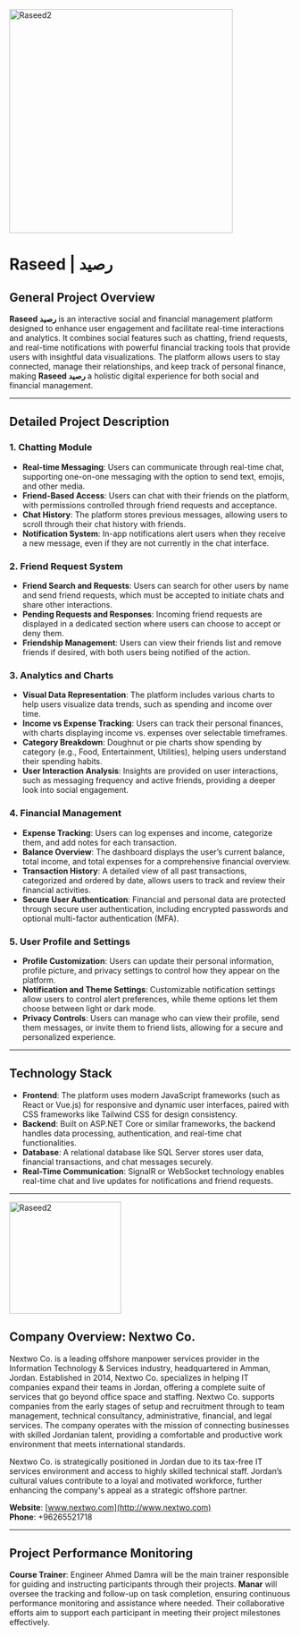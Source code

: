 <img src="https://github.com/user-attachments/assets/ab3ed546-6292-461a-a6e5-3a7cd721a647" alt="Raseed2" width="400" />

# Raseed | رصيد


## General Project Overview
**Raseed رصيد** is an interactive social and financial management platform designed to enhance user engagement and facilitate real-time interactions and analytics. It combines social features such as chatting, friend requests, and real-time notifications with powerful financial tracking tools that provide users with insightful data visualizations. The platform allows users to stay connected, manage their relationships, and keep track of personal finance, making **Raseed رصيد** a holistic digital experience for both social and financial management.

---

## Detailed Project Description

### 1. Chatting Module
- **Real-time Messaging**: Users can communicate through real-time chat, supporting one-on-one messaging with the option to send text, emojis, and other media.
- **Friend-Based Access**: Users can chat with their friends on the platform, with permissions controlled through friend requests and acceptance.
- **Chat History**: The platform stores previous messages, allowing users to scroll through their chat history with friends.
- **Notification System**: In-app notifications alert users when they receive a new message, even if they are not currently in the chat interface.

### 2. Friend Request System
- **Friend Search and Requests**: Users can search for other users by name and send friend requests, which must be accepted to initiate chats and share other interactions.
- **Pending Requests and Responses**: Incoming friend requests are displayed in a dedicated section where users can choose to accept or deny them.
- **Friendship Management**: Users can view their friends list and remove friends if desired, with both users being notified of the action.

### 3. Analytics and Charts
- **Visual Data Representation**: The platform includes various charts to help users visualize data trends, such as spending and income over time.
- **Income vs Expense Tracking**: Users can track their personal finances, with charts displaying income vs. expenses over selectable timeframes.
- **Category Breakdown**: Doughnut or pie charts show spending by category (e.g., Food, Entertainment, Utilities), helping users understand their spending habits.
- **User Interaction Analysis**: Insights are provided on user interactions, such as messaging frequency and active friends, providing a deeper look into social engagement.

### 4. Financial Management
- **Expense Tracking**: Users can log expenses and income, categorize them, and add notes for each transaction.
- **Balance Overview**: The dashboard displays the user’s current balance, total income, and total expenses for a comprehensive financial overview.
- **Transaction History**: A detailed view of all past transactions, categorized and ordered by date, allows users to track and review their financial activities.
- **Secure User Authentication**: Financial and personal data are protected through secure user authentication, including encrypted passwords and optional multi-factor authentication (MFA).

### 5. User Profile and Settings
- **Profile Customization**: Users can update their personal information, profile picture, and privacy settings to control how they appear on the platform.
- **Notification and Theme Settings**: Customizable notification settings allow users to control alert preferences, while theme options let them choose between light or dark mode.
- **Privacy Controls**: Users can manage who can view their profile, send them messages, or invite them to friend lists, allowing for a secure and personalized experience.

---

## Technology Stack
- **Frontend**: The platform uses modern JavaScript frameworks (such as React or Vue.js) for responsive and dynamic user interfaces, paired with CSS frameworks like Tailwind CSS for design consistency.
- **Backend**: Built on ASP.NET Core or similar frameworks, the backend handles data processing, authentication, and real-time chat functionalities.
- **Database**: A relational database like SQL Server stores user data, financial transactions, and chat messages securely.
- **Real-Time Communication**: SignalR or WebSocket technology enables real-time chat and live updates for notifications and friend requests.

---
<img src="https://github.com/user-attachments/assets/5d8754b4-7d96-495f-b0bf-53848d825bd0" alt="Raseed2" width="200" />

## Company Overview: Nextwo Co.
Nextwo Co. is a leading offshore manpower services provider in the Information Technology & Services industry, headquartered in Amman, Jordan. Established in 2014, Nextwo Co. specializes in helping IT companies expand their teams in Jordan, offering a complete suite of services that go beyond office space and staffing. Nextwo Co. supports companies from the early stages of setup and recruitment through to team management, technical consultancy, administrative, financial, and legal services. The company operates with the mission of connecting businesses with skilled Jordanian talent, providing a comfortable and productive work environment that meets international standards.

Nextwo Co. is strategically positioned in Jordan due to its tax-free IT services environment and access to highly skilled technical staff. Jordan’s cultural values contribute to a loyal and motivated workforce, further enhancing the company's appeal as a strategic offshore partner.

**Website**: [www.nextwo.com](http://www.nextwo.com)  
**Phone**: +96265521718

---

## Project Performance Monitoring
**Course Trainer**: Engineer Ahmed Damra will be the main trainer responsible for guiding and instructing participants through their projects. **Manar** will oversee the tracking and follow-up on task completion, ensuring continuous performance monitoring and assistance where needed. Their collaborative efforts aim to support each participant in meeting their project milestones effectively.
